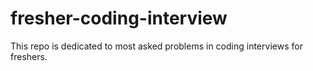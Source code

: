 # fresher-coding-interview
This repo is dedicated to most asked problems in coding interviews for freshers.
